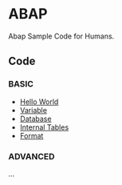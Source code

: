 # ABAP

Abap Sample Code for Humans.

## Code

### BASIC

- [Hello World](code/1_1_helloworld.abap)
- [Variable](code/1_2_var.abap)
- [Database](code/1_3_database.abap)
- [Internal Tables](code/1_4_internaltable.abap)
- [Format](code/1_5_format.abap)

### ADVANCED
...